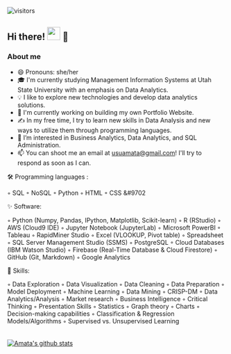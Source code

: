 ![visitors](https://visitor-badge.glitch.me/badge?page_id=79080402)
<br>

##  Hi there! <img src="https://raw.githubusercontent.com/MartinHeinz/MartinHeinz/master/wave.gif" width="30px"> :woman: <br>

### About me 
- :smile: Pronouns: she/her
-  🎓 I'm currently studying Management Information Systems at Utah State University with an emphasis on Data Analytics.
- 💡  I like to explore new technologies and develop data analytics solutions.
- :telescope: I'm currently working on building my own Portfolio Website.
- ✍️  In my free time, I try to learn new skills in Data Analysis and new ways to utilize them through programming languages.
- 👀 I’m interested in Business Analytics, Data Analytics, and SQL Administration.
- 📫 You can shoot me an email at usuamata@gmail.com! I'll try to respond as soon as I can.

🛠  Programming languages : 
<br>

&#9702; SQL &#9702; NoSQL &#9702; Python &#9702; HTML &#9702; CSS &#9702
<br>

:sparkles: Software: <br>

[](https://img.shields.io/badge/<WORD_ON_LEFT>-<WORD_ON_RIGHT>-informational?style=flat&logo=data:image/svg%2bxml;base64,<BASE64_DATA>)
&#9702; Python (Numpy, Pandas, IPython, Matplotlib, Scikit-learn) &#9702; R (RStudio) &#9702; AWS (Cloud9 IDE) &#9702; Jupyter Notebook (JupyterLab) &#9702; 
Microsoft PowerBI &#9702; Tableau &#9702; RapidMiner Studio &#9702; Excel (VLOOKUP, Pivot table)  &#9702; Spreadsheet &#9702; 
SQL Server Management Studio (SSMS) &#9702; PostgreSQL &#9702; Cloud Databases (IBM Watson Studio) &#9702; Firebase (Real-Time Database & Cloud Firestore) &#9702; GitHub (Git, Markdown) &#9702; Google Analytics

:juggling_person: Skills: <br>

&#9702; Data Exploration &#9702; Data Visualization &#9702; Data Cleaning &#9702; Data Preparation &#9702; Model Deployment &#9702; Machine Learning &#9702; Data Mining &#9702; CRISP-DM &#9702; Data Analytics/Analysis &#9702; Market research &#9702; Business Intelligence &#9702; Critical Thinking &#9702; Presentation Skills &#9702; Statistics &#9702; Graph theory &#9702; Charts &#9702; Decision-making capabilities &#9702; Classification & Regression Models/Algorithms &#9702; Supervised vs. Unsupervised Learning
<br> 
<br><br>
[![Amata's github stats](https://github-readme-stats.vercel.app/api?username=AmataTul)](https://github.com/anuraghazra/github-readme-stats)



